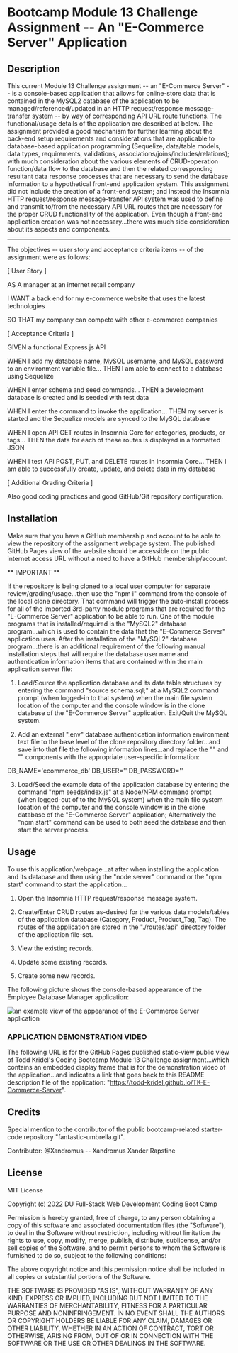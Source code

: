 # Bootcamp Module 13 Challenge Assignment -- An "E-Commerce Server" Application


## Description

This current Module 13 Challenge assignment -- an "E-Commerce Server" -- is a console-based application that allows for online-store data that is contained in the MySQL2 database of the application to be managed/referenced/updated in an HTTP request/response message-transfer system -- by way of corresponding API URL route functions. The functional/usage details of the application are described at below. The assignment provided a good mechanism for further learning about the back-end setup requirements and considerations that are applicable to database-based application programming (Sequelize, data/table models, data types, requirements, validations, associations/joins/includes/relations); with much consideration about the various elements of CRUD-operation function/data flow to the database and then the related corresponding resultant data response processes that are necessary to send the database information to a hypothetical front-end application system. This assignment did not include the creation of a front-end system; and instead the Insomnia HTTP request/response message-transfer API system was used to define and transmit to/from the necessary API URL routes that are necessary for the proper CRUD functionality of the application. Even though a front-end application creation was not necessary...there was much side consideration about its aspects and components.

----

The objectives -- user story and acceptance criteria items -- of the assignment were as follows:

[ User Story ]

AS A manager at an internet retail company

I WANT a back end for my e-commerce website that uses the latest technologies

SO THAT my company can compete with other e-commerce companies

[ Acceptance Criteria ]

GIVEN a functional Express.js API

WHEN I add my database name, MySQL username, and MySQL password to an environment variable file...
THEN I am able to connect to a database using Sequelize

WHEN I enter schema and seed commands...
THEN a development database is created and is seeded with test data

WHEN I enter the command to invoke the application...
THEN my server is started and the Sequelize models are synced to the MySQL database

WHEN I open API GET routes in Insomnia Core for categories, products, or tags...
THEN the data for each of these routes is displayed in a formatted JSON

WHEN I test API POST, PUT, and DELETE routes in Insomnia Core...
THEN I am able to successfully create, update, and delete data in my database

[ Additional Grading Criteria ]

Also good coding practices and good GitHub/Git repository configuration.


## Installation

Make sure that you have a GitHub membership and account to be able to view the repository of the assignment webpage system. The published GitHub Pages view of the website should be accessible on the public internet access URL without a need to have a GitHub membership/account.

** IMPORTANT **

If the repository is being cloned to a local user computer for separate review/grading/usage...then use the "npm i" command from the console of the local clone directory. That command will trigger the auto-install process for all of the imported 3rd-party module programs that are required for the "E-Commerce Server" application to be able to run. One of the module programs that is installed/required is the "MySQL2" database program...which is used to contain the data that the "E-Commerce Server" application uses. After the installation of the "MySQL2" database program...there is an additional requirement of the following manual installation steps that will require the database user name and authentication information items that are contained within the main application server file:

1) Load/Source the application database and its data table structures by entering the command "source schema.sql;" at a MySQL2 command prompt (when logged-in to that system) when the main file system location of the computer and the console window is in the clone database of the "E-Commerce Server" application. Exit/Quit the MySQL system.

2) Add an external ".env" database authentication information environment text file to the base level of the clone repository directory folder...and save into that file the following information lines...and replace the "<user>" and "<password>" components with the appropriate user-specific information:

DB_NAME='ecommerce_db'
DB_USER='<user>'
DB_PASSWORD='<password>'

3) Load/Seed the example data of the application database by entering the command "npm seeds/index.js" at a Node/NPM command prompt (when logged-out of to the MySQL system) when the main file system location of the computer and the console window is in the clone database of the "E-Commerce Server" application; Alternatively the "npm start" command can be used to both seed the database and then start the server process.


## Usage

To use this application/webpage...at after when installing the application and its database and then using the "node server" command or the "npm start" command to start the application...

1. Open the Insomnia HTTP request/response message system.

2. Create/Enter CRUD routes as-desired for the various data models/tables of the application database (Category, Product, Product_Tag, Tag). The routes of the application are stored in the "./routes/api" directory folder of the application file-set.

3. View the existing records.

4. Update some existing records.

5. Create some new records.

The following picture shows the console-based appearance of the Employee Database Manager application:

![an example view of the appearance of the E-Commerce Server application](./Challenge_13_Mockup.jpg)

### APPLICATION DEMONSTRATION VIDEO

The following URL is for the GitHub Pages published static-view public view of Todd Kridel's Coding Bootcamp Module 13 Challenge assignment...which contains an embedded display frame that is for the demonstration video of the application...and indicates a link that goes back to this README description file of the application: "https://todd-kridel.github.io/TK-E-Commerce-Server".


## Credits

Special mention to the contributor of the public bootcamp-related starter-code repository "fantastic-umbrella.git".

Contributor: @Xandromus -- Xandromus Xander Rapstine


## License

MIT License

Copyright (c) 2022 DU Full-Stack Web Development Coding Boot Camp

Permission is hereby granted, free of charge, to any person obtaining a copy
of this software and associated documentation files (the "Software"), to deal
in the Software without restriction, including without limitation the rights
to use, copy, modify, merge, publish, distribute, sublicense, and/or sell
copies of the Software, and to permit persons to whom the Software is
furnished to do so, subject to the following conditions:

The above copyright notice and this permission notice shall be included in all
copies or substantial portions of the Software.

THE SOFTWARE IS PROVIDED "AS IS", WITHOUT WARRANTY OF ANY KIND, EXPRESS OR
IMPLIED, INCLUDING BUT NOT LIMITED TO THE WARRANTIES OF MERCHANTABILITY,
FITNESS FOR A PARTICULAR PURPOSE AND NONINFRINGEMENT. IN NO EVENT SHALL THE
AUTHORS OR COPYRIGHT HOLDERS BE LIABLE FOR ANY CLAIM, DAMAGES OR OTHER
LIABILITY, WHETHER IN AN ACTION OF CONTRACT, TORT OR OTHERWISE, ARISING FROM,
OUT OF OR IN CONNECTION WITH THE SOFTWARE OR THE USE OR OTHER DEALINGS IN THE
SOFTWARE.

